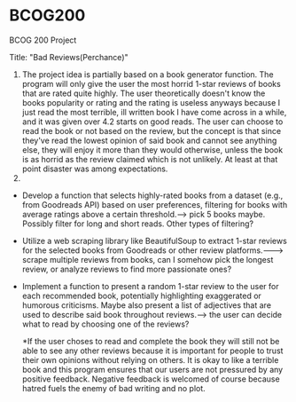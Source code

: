 # BCOG200
BCOG 200 Project

Title: "Bad Reviews(Perchance)"

1) The project idea is partially based on a book generator function. The program will only give the user the most horrid 1-star reviews of books that are rated quite highly. The user theoretically doesn't know the books popularity or rating and the rating is useless anyways because I just read the most terrible, ill written book I have come across in a while, and it was given over 4.2 starts on good reads. The user can choose to read the book or not based on the review, but the concept is that since they've read the lowest opinion of said book and cannot see anything else, they will enjoy it more than they would otherwise, unless the book is as horrid as the review claimed which is not unlikely. At least at that point disaster was among expectations.
2)
* Develop a function that selects highly-rated books from a dataset (e.g., from Goodreads API) based on user preferences, filtering for books with average ratings above a certain threshold.--> pick 5 books maybe. Possibly filter for long and short reads. Other types of filtering?
  
* Utilize a web scraping library like BeautifulSoup to extract 1-star reviews for the selected books from Goodreads or other review platforms.---> scrape multiple reviews from books, can I somehow pick the longest review, or analyze reviews to find more passionate ones?
  
* Implement a function to present a random 1-star review to the user for each recommended book, potentially highlighting exaggerated or humorous criticisms. Maybe also present a list of adjectives that are used to describe said book throughout reviews.--> the user can decide what to read by choosing one of the reviews?

   *If the user choses to read and complete the book they will still not be able to see any other reviews because it is important for people to trust their own opinions without relying on others. It is okay to like a terrible book and this program ensures that our users are not pressured by any positive feedback. Negative feedback is welcomed of course because hatred fuels the enemy of bad writing and no plot.

